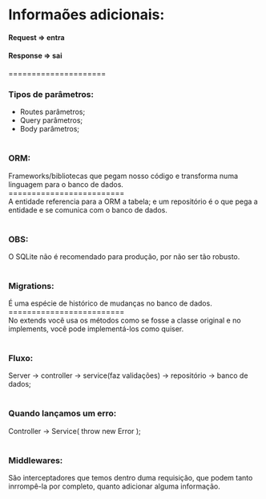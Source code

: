 # Informaões adicionais:

#### Request => entra
#### Response => sai
=====================
### Tipos de parâmetros:
- Routes parâmetros;
- Query parâmetros;
- Body parâmetros;
<br /><br />

### ORM:
Frameworks/bibliotecas que pegam nosso código e transforma numa linguagem para o banco de dados.
<br />=========================<br />
A entidade referencia para a ORM a tabela; e um repositório é o que pega a entidade e se comunica com o banco de dados.
<br /><br />

### OBS:
O SQLite não é recomendado para produção, por não ser tão robusto.
<br /><br />

### Migrations:
É uma espécie de histórico de mudanças no banco de dados.
<br />=========================<br />
No extends você usa os métodos como se fosse a classe original e no implements, você pode implementá-los como quiser.
<br /><br />

### Fluxo:
Server -> controller -> service(faz validações) -> repositório -> banco de dados;
<br /><br />
### Quando lançamos um erro:
Controller -> Service( throw new Error );
<br /><br />
### Middlewares:
São interceptadores que temos dentro duma requisição, que podem tanto inrrompê-la por completo, quanto adicionar alguma informação.